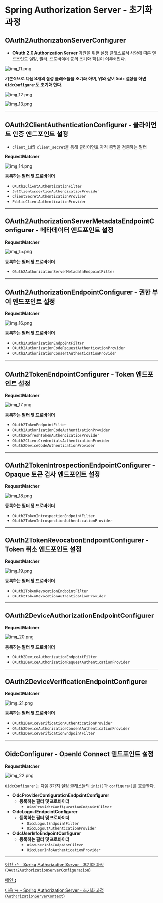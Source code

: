 # Spring Authorization Server - 초기화 과정

## OAuth2AuthorizationServerConfigurer

- **OAuth 2.0 Authorization Server** 지원을 위한 설정 클래스로서 사양에 따른 엔드포인트 설정, 필터, 프로바이더 등의 초기화 작업이 이루어진다.

![img_11.png](image/img_11.png)

**기본적으로 다음 8개의 설정 클래스들을 초기화 하며, 위와 같이 `Oidc` 설정을 하면 `OidcConfigurer`도 초기화 한다.**

![img_12.png](image/img_12.png)

![img_13.png](image/img_13.png)

---

## OAuth2ClientAuthenticationConfigurer - 클라이언트 인증 엔드포인트 설정

- `client_id`와 `client_secret`을 통해 클라이언트 자격 증명을 검증하는 필터

**RequestMatcher**

![img_14.png](image/img_14.png)

**등록하는 필터 및 프로바이더**
- `OAuth2ClientAuthenticationFilter`
- `JwtClientAssertionAuthenticationProvider`
- `ClientSecretAuthenticationProvider`
- `PublicClientAuthenticationProvider`

---

## OAuth2AuthorizationServerMetadataEndpointConfigurer - 메타데이터 엔드포인트 설정

**RequestMatcher**

![img_15.png](image/img_15.png)

**등록하는 필터 및 프로바이더**
- `OAuth2AuthorizationServerMetadataEndpointFilter`

---

## OAuth2AuthorizationEndpointConfigurer - 권한 부여 엔드포인트 설정

**RequestMatcher**

![img_16.png](image/img_16.png)

**등록하는 필터 및 프로바이더**
- `OAuth2AuthorizationEndpointFilter`
- `OAuth2AuthorizationCodeRequestAuthenticationProvider`
- `OAuth2AuthorizationConsentAuthenticationProvider`

---

## OAuth2TokenEndpointConfigurer - Token 엔드포인트 설정

**RequestMatcher**

![img_17.png](image/img_17.png)

**등록하는 필터 및 프로바이더**
- `OAuth2TokenEndpointFilter`
- `OAuth2AuthorizationCodeAuthenticationProvider`
- `OAuth2RefreshTokenAuthenticationProvider`
- `OAuth2ClientCredentialsAuthenticationProvider`
- `OAuth2DeviceCodeAuthenticationProvider`

---

## OAuth2TokenIntrospectionEndpointConfigurer - Opaque 토큰 검사 엔드포인트 설정

**RequestMatcher**

![img_18.png](image/img_18.png)

**등록하는 필터 및 프로바이더**
- `OAuth2TokenIntrospectionEndpointFilter`
- `OAuth2TokenIntrospectionAuthenticationProvider`

---

## OAuth2TokenRevocationEndpointConfigurer - Token 취소 엔드포인트 설정

**RequestMatcher**

![img_19.png](image/img_19.png)

**등록하는 필터 및 프로바이더**
- `OAuth2TokenRevocationEndpointFilter`
- `OAuth2TokenRevocationAuthenticationProvider`

---

## OAuth2DeviceAuthorizationEndpointConfigurer

**RequestMatcher**

![img_20.png](image/img_20.png)

**등록하는 필터 및 프로바이더**
- `OAuth2DeviceAuthorizationEndpointFilter`
- `OAuth2DeviceAuthorizationRequestAuthenticationProvider`

---

## OAuth2DeviceVerificationEndpointConfigurer

**RequestMatcher**

![img_21.png](image/img_21.png)

**등록하는 필터 및 프로바이더**
- `OAuth2DeviceVerificationAuthenticationProvider`
- `OAuth2DeviceAuthorizationConsentAuthenticationProvider`
- `OAuth2DeviceVerificationEndpointFilter`

---

## OidcConfigurer - OpenId Connect 엔드포인트 설정

**RequestMatcher**

![img_22.png](image/img_22.png)

`OidcConfigurer`는 다음 3가지 설정 클래스들의 `init()`과 `configure()`를 호출한다.

- **OidcProviderConfigurationEndpointConfigurer**
  - **등록하는 필터 및 프로바이더**
    - `OidcProviderConfigurationEndpointFilter`
- **OidcLogoutEndpointConfigurer**
  - **등록하는 필터 및 프로바이더**
    - `OidcLogoutEndpointFilter`
    - `OidcLogoutAuthenticationProvider`
- **OidcUserInfoEndpointConfigurer**
  - **등록하는 필터 및 프로바이더**
    - `OidcUserInfoEndpointFilter`
    - `OidcUserInfoAuthenticationProvider`

---

[이전 ↩️ - Spring Authorization Server - 초기화 과정(`OAuth2AuthorizationServerConfiguration`)](https://github.com/genesis12345678/TIL/blob/main/Spring/security/oauth/SpringServer/%EC%B4%88%EA%B8%B0%ED%99%94_1.md)

[메인 ⏫](https://github.com/genesis12345678/TIL/blob/main/Spring/security/oauth/main.md)

[다음 ↪️ - Spring Authorization Server - 초기화 과정(`AuthorizationServerContext`)](https://github.com/genesis12345678/TIL/blob/main/Spring/security/oauth/SpringServer/%EC%B4%88%EA%B8%B0%ED%99%94_3.md)